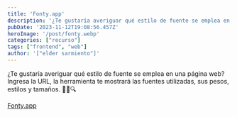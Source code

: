 ```yaml
---
title: 'Fonty.app'
description: '¿Te gustaría averiguar qué estilo de fuente se emplea en una página web?'
pubDate: '2023-11-12T19:08:56.457Z'
heroImage: '/post/fonty.webp'
categories: ["recurso"]
tags: ["frontend", "web"]
author: '["elder sarmiento"]'
---
```


¿Te gustaría averiguar qué estilo de fuente se emplea en una página web?
Ingresa la URL, la herramienta te mostrará las fuentes utilizadas, sus pesos, estilos y tamaños. 🕵️‍♂️🔍

<a href="https://fonty.io/" target="_blank">Fonty.app</a>